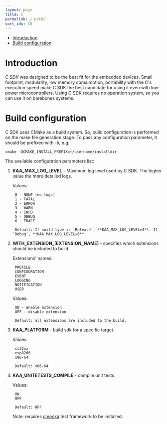 ```yaml
---
layout: page
title: C
permalink: /:path/
sort_idx: 10
---
```


- [Intruduction](#introduction)
- [Build configuration](#build-configuration)

# Introduction

*C SDK* was designed to be the best fit for the embedded devices. Small footprint, modularity, low memory consumption, portability with the C's execution speed make C SDK the best candidate for using it even with low-power microcontrollers. Using C SDK requires no operation system, so you can use it on barebones systems.

# Build configuration

C SDK uses CMake as a build system. So, build configuration is performed on the make file generation stage. To pass any configuration parameter, it should be prefixed with `-D`, e.g.:

    cmake -DCMAKE_INSTALL_PREFIX=~/username/installdir

The available configuration parameters list:

1. **KAA_MAX_LOG_LEVEL** - Maximum log level used by C SDK. The higher value the more detailed logs.

    Values:

        0 - NONE (no logs)
        1 - FATAL
        2 - ERROR
        3 - WARN
        4 - INFO
        5 - DEBUG
        6 - TRACE

        Default: If build type is `Release`, **KAA_MAX_LOG_LEVEL=4**. If `Debug`, **KAA_MAX_LOG_LEVEL=6**

2. **WITH_EXTENSION_[EXTENSION_NAME]** - specifies which extensions should be included to build.

    Extensions' names:

        PROFILE
        CONFIGURATION
        EVENT
        LOGGING
        NOTIFICATION
        USER

    Values:

        ON - enable extension
        OFF - disable extension

        Default: all extensions are included to the build.

3. **KAA_PLATFORM** - build sdk for a specific target.

    Values:

        cc32xx
        esp8266
        x86-64

        Default: x86-64

4. **KAA_UNITETESTS_COMPILE** - compile unit tests.

    Values:

        ON
        OFF

        Default: OFF

    Note: requires [cmocka](https://cmocka.org/) test framework to be installed.
